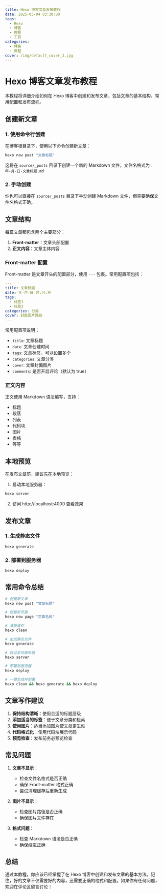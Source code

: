 ```yaml
---
title: Hexo 博客文章发布教程
date: 2025-05-04 03:30:00
tags:
  - Hexo
  - 博客
  - 教程
  - 工具
categories:
  - 博客
  - 教程
cover: /img/default_cover_3.jpg
---
```


# Hexo 博客文章发布教程

本教程将详细介绍如何在 Hexo 博客中创建和发布文章，包括文章的基本结构、常用配置和发布流程。

## 创建新文章

### 1. 使用命令行创建

在博客根目录下，使用以下命令创建新文章：

```bash
hexo new post "文章标题"
```

这将在 `source/_posts` 目录下创建一个新的 Markdown 文件，文件名格式为：`年-月-日-文章标题.md`

### 2. 手动创建

你也可以直接在 `source/_posts` 目录下手动创建 Markdown 文件，但需要确保文件名格式正确。

## 文章结构

每篇文章都包含两个主要部分：

1. **Front-matter**：文章头部配置
2. **正文内容**：文章主体内容

### Front-matter 配置

Front-matter 是文章开头的配置部分，使用 `---` 包裹。常用配置项包括：

```yaml
---
title: 文章标题
date: 年-月-日 时:分:秒
tags:
  - 标签1
  - 标签2
categories: 分类
cover: 封面图片路径
---
```

常用配置项说明：
- `title`: 文章标题
- `date`: 文章创建时间
- `tags`: 文章标签，可以设置多个
- `categories`: 文章分类
- `cover`: 文章封面图片
- `comments`: 是否开启评论（默认为 true）

### 正文内容

正文使用 Markdown 语法编写，支持：
- 标题
- 段落
- 列表
- 代码块
- 图片
- 表格
- 等等

## 本地预览

在发布文章前，建议先在本地预览：

1. 启动本地服务器：
```bash
hexo server
```

2. 访问 http://localhost:4000 查看效果

## 发布文章

### 1. 生成静态文件

```bash
hexo generate
```

### 2. 部署到服务器

```bash
hexo deploy
```

## 常用命令总结

```bash
# 创建新文章
hexo new post "文章标题"

# 创建新页面
hexo new page "页面名称"

# 清理缓存
hexo clean

# 生成静态文件
hexo generate

# 启动本地服务器
hexo server

# 部署到服务器
hexo deploy

# 一键生成并部署
hexo clean && hexo generate && hexo deploy
```

## 文章写作建议

1. **保持结构清晰**：使用合适的标题层级
2. **添加适当的标签**：便于文章分类和检索
3. **使用图片**：适当添加图片使文章更生动
4. **代码格式化**：使用代码块展示代码
5. **预览检查**：发布前务必预览检查

## 常见问题

1. **文章不显示**：
   - 检查文件名格式是否正确
   - 确保 Front-matter 格式正确
   - 尝试清理缓存后重新生成

2. **图片不显示**：
   - 检查图片路径是否正确
   - 确保图片文件存在

3. **格式问题**：
   - 检查 Markdown 语法是否正确
   - 确保缩进正确

## 总结

通过本教程，你应该已经掌握了在 Hexo 博客中创建和发布文章的基本方法。记住，好的文章不仅需要好的内容，还需要正确的格式和配置。如果你有任何问题，欢迎在评论区留言讨论！ 